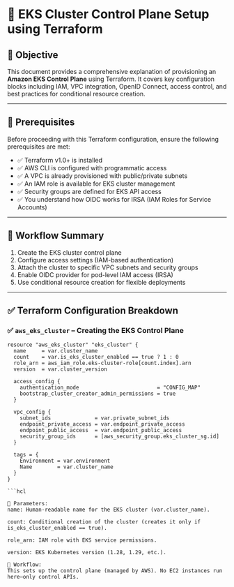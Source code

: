 # 🚀 EKS Cluster Control Plane Setup using Terraform

## 📌 Objective

This document provides a comprehensive explanation of provisioning an **Amazon EKS Control Plane** using Terraform. It covers key configuration blocks including IAM, VPC integration, OpenID Connect, access control, and best practices for conditional resource creation.

---

## 📁 Prerequisites

Before proceeding with this Terraform configuration, ensure the following prerequisites are met:

- ✅ Terraform v1.0+ is installed
- ✅ AWS CLI is configured with programmatic access
- ✅ A VPC is already provisioned with public/private subnets
- ✅ An IAM role is available for EKS cluster management
- ✅ Security groups are defined for EKS API access
- ✅ You understand how OIDC works for IRSA (IAM Roles for Service Accounts)

---

## 🔁 Workflow Summary

1. Create the EKS cluster control plane
2. Configure access settings (IAM-based authentication)
3. Attach the cluster to specific VPC subnets and security groups
4. Enable OIDC provider for pod-level IAM access (IRSA)
5. Use conditional resource creation for flexible deployments

---

## ✅ Terraform Configuration Breakdown

### ✅ `aws_eks_cluster` – Creating the EKS Control Plane

```hcl
resource "aws_eks_cluster" "eks_cluster" {
  name     = var.cluster_name
  count    = var.is_eks_cluster_enabled == true ? 1 : 0
  role_arn = aws_iam_role.eks-cluster-role[count.index].arn
  version  = var.cluster_version

  access_config {
    authentication_mode                         = "CONFIG_MAP"
    bootstrap_cluster_creator_admin_permissions = true
  }

  vpc_config {
    subnet_ids              = var.private_subnet_ids
    endpoint_private_access = var.endpoint_private_access
    endpoint_public_access  = var.endpoint_public_access
    security_group_ids      = [aws_security_group.eks_cluster_sg.id]
  }

  tags = {
    Environment = var.environment
    Name        = var.cluster_name
  }
}

```hcl

🧠 Parameters:
name: Human-readable name for the EKS cluster (var.cluster_name).

count: Conditional creation of the cluster (creates it only if is_eks_cluster_enabled == true).

role_arn: IAM role with EKS service permissions.

version: EKS Kubernetes version (1.28, 1.29, etc.).

🔁 Workflow:
This sets up the control plane (managed by AWS). No EC2 instances run here—only control APIs.
